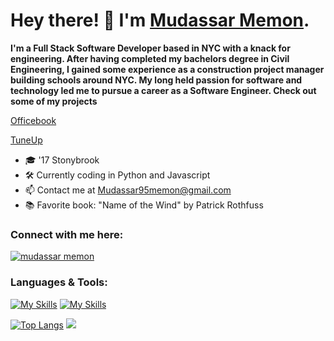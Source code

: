 <h1>Hey there! 👋 I'm <a target="blank" href="https://mudassarmemon.github.io/MudassarMemon/">Mudassar Memon</a>.</h1>

**I'm a Full Stack Software Developer based in NYC with a knack for engineering. After having completed my bachelors degree in Civil Engineering, I gained some experience as a construction project manager building schools around NYC. My long held passion for software and technology led me to pursue a career as a Software Engineer. Check out some of my projects**

[Officebook](https://officebook-3392aeaf91bd.herokuapp.com/)

[TuneUp](https://tuneup-twco.onrender.com/)


- 🎓 '17 Stonybrook
- 🛠️ Currently coding in Python and Javascript
- 📫 Contact me at Mudassar95memon@gmail.com
- 📚 Favorite book: "Name of the Wind" by Patrick Rothfuss

<h3 align="left">Connect with me here:</h3>

<a href="https://linkedin.com/in/mudassarmemon" target="blank"><img align="center" src="https://skillicons.dev/icons?i=linkedin" alt="mudassar memon"/></a>

<h3 align="left">Languages & Tools:</h3>

[![My Skills](https://skillicons.dev/icons?i=python,react,js,express,nodejs,redux,ruby,rails,postgres)](https://skillicons.dev)
[![My Skills](https://skillicons.dev/icons?i=mongodb,sqlite,css,html,aws,webpack,postman)](https://skillicons.dev)

[![Top Langs](https://github-readme-stats.vercel.app/api/top-langs/?username=mudassarmemon&layout=donut-vertical&theme=github_dark_dimmed&show_icons=true)](https://github.com/mudassarmemon/github-readme-stats)
![](http://github-profile-summary-cards.vercel.app/api/cards/profile-details?username=mudassarmemon&theme=city_lights)
